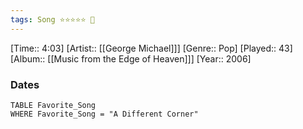 ```yaml
---
tags: Song ⭐⭐⭐⭐⭐ 💛
---
```

[Time:: 4:03]
[Artist:: [[George Michael]]]
[Genre:: Pop]
[Played:: 43]
[Album:: [[Music from the Edge of Heaven]]]
[Year:: 2006]
### Dates
````dataview
TABLE Favorite_Song
WHERE Favorite_Song = "A Different Corner"
````